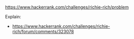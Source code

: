 https://www.hackerrank.com/challenges/richie-rich/problem

Explain:

- https://www.hackerrank.com/challenges/richie-rich/forum/comments/323078
